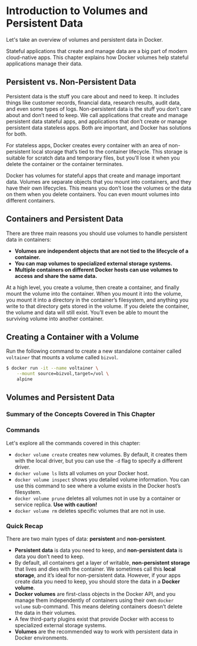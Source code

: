 # Introduction to Volumes and Persistent Data

Let's take an overview of volumes and persistent data in Docker.

Stateful applications that create and manage data are a big part of modern cloud-native apps. This chapter explains how Docker volumes help stateful applications manage their data.

## Persistent vs. Non-Persistent Data

Persistent data is the stuff you care about and need to keep. It includes things like customer records, financial data, research results, audit data, and even some types of logs. Non-persistent data is the stuff you don’t care about and don’t need to keep. We call applications that create and manage persistent data stateful apps, and applications that don’t create or manage persistent data stateless apps. Both are important, and Docker has solutions for both.

For stateless apps, Docker creates every container with an area of non-persistent local storage that’s tied to the container lifecycle. This storage is suitable for scratch data and temporary files, but you’ll lose it when you delete the container or the container terminates.

Docker has volumes for stateful apps that create and manage important data. Volumes are separate objects that you mount into containers, and they have their own lifecycles. This means you don’t lose the volumes or the data on them when you delete containers. You can even mount volumes into different containers.

## Containers and Persistent Data

There are three main reasons you should use volumes to handle persistent data in containers:

- **Volumes are independent objects that are not tied to the lifecycle of a container.**
- **You can map volumes to specialized external storage systems.**
- **Multiple containers on different Docker hosts can use volumes to access and share the same data.**

At a high level, you create a volume, then create a container, and finally mount the volume into the container. When you mount it into the volume, you mount it into a directory in the container’s filesystem, and anything you write to that directory gets stored in the volume. If you delete the container, the volume and data will still exist. You’ll even be able to mount the surviving volume into another container.

## Creating a Container with a Volume

Run the following command to create a new standalone container called `voltainer` that mounts a volume called `bizvol`.

```sh
$ docker run -it --name voltainer \
    --mount source=bizvol,target=/vol \
    alpine
```

## Volumes and Persistent Data

### Summary of the Concepts Covered in This Chapter

### Commands

Let's explore all the commands covered in this chapter:

- `docker volume create` creates new volumes. By default, it creates them with the local driver, but you can use the `-d` flag to specify a different driver.
- `docker volume ls` lists all volumes on your Docker host.
- `docker volume inspect` shows you detailed volume information. You can use this command to see where a volume exists in the Docker host’s filesystem.
- `docker volume prune` deletes all volumes not in use by a container or service replica. **Use with caution!**
- `docker volume rm` deletes specific volumes that are not in use.

### Quick Recap

There are two main types of data: **persistent** and **non-persistent**.

- **Persistent data** is data you need to keep, and **non-persistent data** is data you don’t need to keep.
- By default, all containers get a layer of writable, **non-persistent storage** that lives and dies with the container. We sometimes call this **local storage**, and it’s ideal for non-persistent data. However, if your apps create data you need to keep, you should store the data in a **Docker volume**.
- **Docker volumes** are first-class objects in the Docker API, and you manage them independently of containers using their own `docker volume` sub-command. This means deleting containers doesn’t delete the data in their volumes.
- A few third-party plugins exist that provide Docker with access to specialized external storage systems.
- **Volumes** are the recommended way to work with persistent data in Docker environments.
